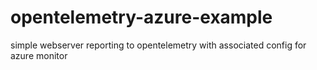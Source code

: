 # opentelemetry-azure-example
simple webserver reporting to opentelemetry with associated config for azure monitor
